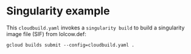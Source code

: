 # Singularity example

This `cloudbuild.yaml` invokes a `singularity build` to build a singularity image file (SIF) from lolcow.def:
```
gcloud builds submit --config=cloudbuild.yaml .
```
